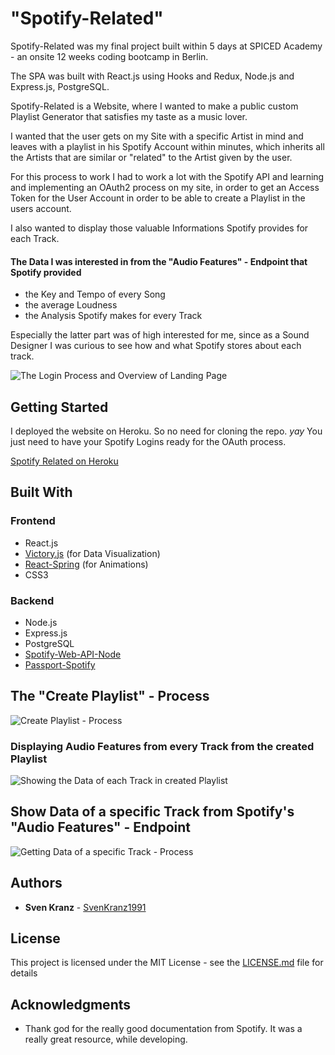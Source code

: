 # "Spotify-Related"

Spotify-Related was my final project built within 5 days at SPICED Academy - an onsite 12 weeks coding bootcamp in Berlin.

The SPA was built with React.js using Hooks and Redux, Node.js and Express.js, PostgreSQL.

Spotify-Related is a Website, where I wanted to make a public custom Playlist Generator that satisfies my taste as a music lover.

I wanted that the user gets on my Site with a specific Artist in mind and leaves with a playlist in his Spotify Account within minutes, which inherits all the Artists that are similar or "related" to the Artist given by the user.

For this process to work I had to work a lot with the Spotify API and learning and implementing an OAuth2 process on my site, in order to get an Access Token for the User Account in order to be able to create a Playlist in the users account.

I also wanted to display those valuable Informations Spotify provides for each Track.

#### The Data I was interested in from the "Audio Features" - Endpoint that Spotify provided

-   the Key and Tempo of every Song
-   the average Loudness
-   the Analysis Spotify makes for every Track

Especially the latter part was of high interested for me, since as a Sound Designer I was curious to see how and what Spotify stores about each track.

![The Login Process and Overview of Landing Page](readmegifs/Gif_1_640px_Login.gif)

## Getting Started

I deployed the website on Heroku. So no need for cloning the repo. _yay_
You just need to have your Spotify Logins ready for the OAuth process.

[Spotify Related on Heroku](https://spotifyrelated.herokuapp.com)

## Built With

### Frontend

-   React.js
-   [Victory.js](https://formidable.com/open-source/victory/) (for Data Visualization)
-   [React-Spring](https://www.react-spring.io/) (for Animations)
-   CSS3

### Backend

-   Node.js
-   Express.js
-   PostgreSQL
-   [Spotify-Web-API-Node](https://www.npmjs.com/package/spotify-web-api-node)
-   [Passport-Spotify](https://github.com/JMPerez/passport-spotify)

## The "Create Playlist" - Process

![Create Playlist - Process](readmegifs/Gif_1_640px_CreatePlaylist.gif)

### Displaying Audio Features from every Track from the created Playlist

![Showing the Data of each Track in created Playlist](readmegifs/Gif_1_640px_TrackListData.gif)

## Show Data of a specific Track from Spotify's "Audio Features" - Endpoint

![Getting Data of a specific Track - Process](readmegifs/Gif_1_640px_SingleData.gif)

## Authors

-   **Sven Kranz** - [SvenKranz1991](https://github.com/SvenKranz1991)

## License

This project is licensed under the MIT License - see the [LICENSE.md](LICENSE.md) file for details

## Acknowledgments

-   Thank god for the really good documentation from Spotify. It was a really great resource, while developing.

